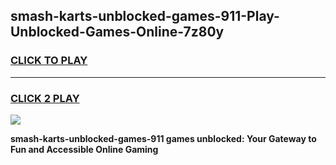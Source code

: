 
## smash-karts-unblocked-games-911-Play-Unblocked-Games-Online-7z80y
<h3>
<a href="https://premium76.site?title=smash-karts-unblocked-games-911&ref=25A">CLICK TO PLAY</a></h3>
<hr>

<h3>
<a href="https://premium76.site?title=smash-karts-unblocked-games-911&ref=25A">CLICK 2 PLAY</a>
  
</h3>

<a href="https://premium76.site?title=smash-karts-unblocked-games-911&ref=25A"><img src="https://clearcache.store/games.png"></a>


**smash-karts-unblocked-games-911 games unblocked: Your Gateway to Fun and Accessible Online Gaming**
